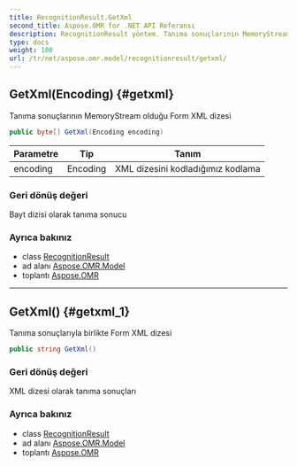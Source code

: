 ```yaml
---
title: RecognitionResult.GetXml
second_title: Aspose.OMR for .NET API Referansı
description: RecognitionResult yöntem. Tanıma sonuçlarının MemoryStream olduğu Form XML dizesi
type: docs
weight: 100
url: /tr/net/aspose.omr.model/recognitionresult/getxml/
---
```

## GetXml(Encoding) {#getxml}

Tanıma sonuçlarının MemoryStream olduğu Form XML dizesi

```csharp
public byte[] GetXml(Encoding encoding)
```

| Parametre | Tip | Tanım |
| --- | --- | --- |
| encoding | Encoding | XML dizesini kodladığımız kodlama |

### Geri dönüş değeri

Bayt dizisi olarak tanıma sonucu

### Ayrıca bakınız

* class [RecognitionResult](../)
* ad alanı [Aspose.OMR.Model](../../recognitionresult/)
* toplantı [Aspose.OMR](../../../)

---

## GetXml() {#getxml_1}

Tanıma sonuçlarıyla birlikte Form XML dizesi

```csharp
public string GetXml()
```

### Geri dönüş değeri

XML dizesi olarak tanıma sonuçları

### Ayrıca bakınız

* class [RecognitionResult](../)
* ad alanı [Aspose.OMR.Model](../../recognitionresult/)
* toplantı [Aspose.OMR](../../../)


